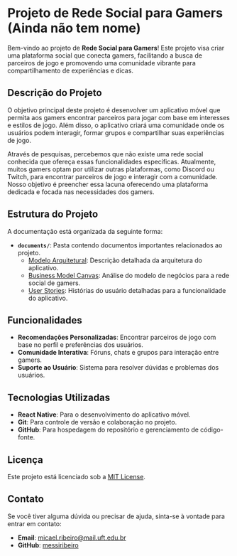 # Projeto de Rede Social para Gamers (Ainda não tem nome)

Bem-vindo ao projeto de **Rede Social para Gamers**! Este projeto visa criar uma plataforma social que conecta gamers, facilitando a busca de parceiros de jogo e promovendo uma comunidade vibrante para compartilhamento de experiências e dicas.

## Descrição do Projeto

O objetivo principal deste projeto é desenvolver um aplicativo móvel que permita aos gamers encontrar parceiros para jogar com base em interesses e estilos de jogo. Além disso, o aplicativo criará uma comunidade onde os usuários podem interagir, formar grupos e compartilhar suas experiências de jogo.

Através de pesquisas, percebemos que não existe uma rede social conhecida que ofereça essas funcionalidades específicas. Atualmente, muitos gamers optam por utilizar outras plataformas, como Discord ou Twitch, para encontrar parceiros de jogo e interagir com a comunidade. Nosso objetivo é preencher essa lacuna oferecendo uma plataforma dedicada e focada nas necessidades dos gamers.

## Estrutura do Projeto

A documentação está organizada da seguinte forma:

- **`documents/`**: Pasta contendo documentos importantes relacionados ao projeto.
  - [Modelo Arquitetural](documents/ModeloArquitetural.md): Descrição detalhada da arquitetura do aplicativo.
  - [Business Model Canvas](documents/BusinessModelCanvas.md): Análise do modelo de negócios para a rede social de gamers.
  - [User Stories](documents/UserStories.md): Histórias do usuário detalhadas para a funcionalidade do aplicativo.

## Funcionalidades

- **Recomendações Personalizadas**: Encontrar parceiros de jogo com base no perfil e preferências dos usuários.
- **Comunidade Interativa**: Fóruns, chats e grupos para interação entre gamers.
- **Suporte ao Usuário**: Sistema para resolver dúvidas e problemas dos usuários.

## Tecnologias Utilizadas

- **React Native**: Para o desenvolvimento do aplicativo móvel.
- **Git**: Para controle de versão e colaboração no projeto.
- **GitHub**: Para hospedagem do repositório e gerenciamento de código-fonte.

## Licença

Este projeto está licenciado sob a [MIT License](LICENSE).

## Contato

Se você tiver alguma dúvida ou precisar de ajuda, sinta-se à vontade para entrar em contato:

- **Email**: micael.ribeiro@mail.uft.edu.br
- **GitHub**: [messiribeiro](https://github.com/messiribeiro)
